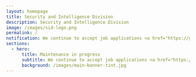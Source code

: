 ```yaml
---
layout: homepage
title: Security and Intelligence Division
description: Security and Intelligence Division
image: /images/sid-logo.png
permalink: /
notification: We continue to accept job applications <a href="https://go.gov.sg/candidateapplicationform" target="_blank">here</a>.
sections:
  - hero:
      title: Maintenance in progress
      subtitle: We continue to accept job applications <a href="https://go.gov.sg/candidateapplicationform" target="_blank">here</a>.<br> Thank you for your understanding and patience. <br>
      background: /images/main-banner-tint.jpg
---
```

